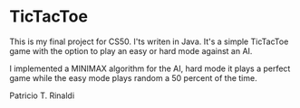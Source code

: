 # TicTacToe
This is my final project for CS50. I'ts writen in Java. It's a simple TicTacToe game with the option to play an easy or hard mode against an AI.

I implemented a MINIMAX algorithm for the AI, hard mode it plays a perfect game while the easy mode plays random a 50 percent of the time.

Patricio T. Rinaldi


